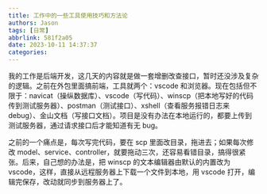 ```yaml
---
title: 工作中的一些工具使用技巧和方法论
authors: Jason
tags: [日常]
abbrlink: 581f2a05
date: 2023-10-11 14:37:37
categories:
---
```


我的工作是后端开发，这几天的内容就是做一套增删改查接口，暂时还没涉及复杂的逻辑。之前在外包里面搞前端，工具就两个：vscode 和浏览器。现在包括但不限于：navicat（操纵数据库）、vscode（写代码）、winscp（把本地写好的代码传到测试服务器）、postman（测试接口）、xshell（查看服务报错日志来 debug）、金山文档（写接口文档）。项目是没有办法在本地运行的，都要上传到测试服务器，通过请求接口后才能知道有无 bug。

之前的一个痛点是，每次写完代码，要在 scp 里面改目录，拖进去；如果每次修改 model、service、controller，就要拖动三次，还容易看错目录，搞得很紧张。后来，自己想的办法是，把 winscp 的文本编辑器由默认的内置改为 vscode，这样，直接从远程服务器上下载一个文件到本地，用 vscode 打开，编辑完保存，改动就同步到服务器上了。
